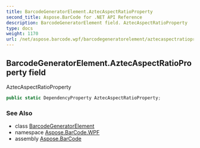 ```yaml
---
title: BarcodeGeneratorElement.AztecAspectRatioProperty
second_title: Aspose.BarCode for .NET API Reference
description: BarcodeGeneratorElement field. AztecAspectRatioProperty
type: docs
weight: 1170
url: /net/aspose.barcode.wpf/barcodegeneratorelement/aztecaspectratioproperty/
---
```

## BarcodeGeneratorElement.AztecAspectRatioProperty field

AztecAspectRatioProperty

```csharp
public static DependencyProperty AztecAspectRatioProperty;
```

### See Also

* class [BarcodeGeneratorElement](../)
* namespace [Aspose.BarCode.WPF](../../barcodegeneratorelement/)
* assembly [Aspose.BarCode](../../../)


